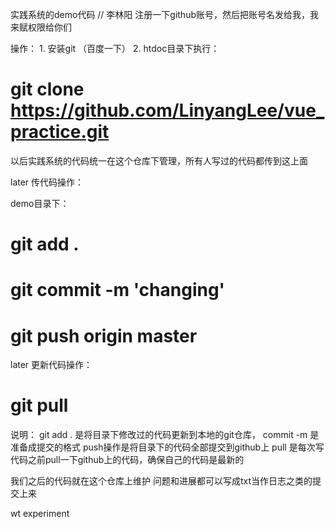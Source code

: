 实践系统的demo代码
// 李林阳 
注册一下github账号，然后把账号名发给我，我来赋权限给你们

操作：
1.
安装git （百度一下）
2.
htdoc目录下执行：
# git clone https://github.com/LinyangLee/vue_practice.git


以后实践系统的代码统一在这个仓库下管理，所有人写过的代码都传到这上面


later 传代码操作：

demo目录下：
# git add .
# git commit -m 'changing'
# git push origin master

later 更新代码操作：
# git pull

说明： git add . 是将目录下修改过的代码更新到本地的git仓库， commit -m 是准备成提交的格式
push操作是将目录下的代码全部提交到github上
pull 是每次写代码之前pull一下github上的代码，确保自己的代码是最新的

我们之后的代码就在这个仓库上维护
问题和进展都可以写成txt当作日志之类的提交上来

wt experiment